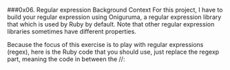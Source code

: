 ###0x06. Regular expression
Background Context
For this project, I have to build your regular expression using Oniguruma,
a regular expression library that which is used by Ruby by default.
Note that other regular expression libraries sometimes have different properties.

Because the focus of this exercise is to play with regular expressions (regex),
here is the Ruby code that you should use, just replace the regexp part, meaning the code in between the //:
